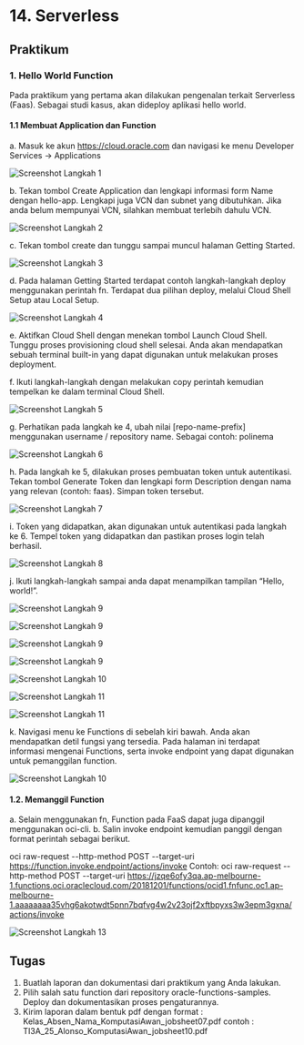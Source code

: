 # 14. Serverless

## Praktikum

### 1. Hello World Function

Pada praktikum yang pertama akan dilakukan pengenalan terkait Serverless (Faas). Sebagai studi kasus, akan dideploy aplikasi hello world.

#### 1.1 Membuat Application dan Function

a. Masuk ke akun https://cloud.oracle.com dan navigasi ke menu Developer Services -> Applications

![Screenshot Langkah 1](img/1.PNG)

b. Tekan tombol Create Application dan lengkapi informasi form Name dengan hello-app. Lengkapi juga VCN dan subnet yang dibutuhkan. Jika anda belum mempunyai VCN, silahkan membuat terlebih dahulu VCN.

![Screenshot Langkah 2](img/2.PNG)

c. Tekan tombol create dan tunggu sampai muncul halaman Getting Started.

![Screenshot Langkah 3](img/3.PNG)

d. Pada halaman Getting Started terdapat contoh langkah-langkah deploy menggunakan perintah fn. Terdapat dua pilihan deploy, melalui Cloud Shell Setup atau Local Setup.

![Screenshot Langkah 4](img/4.PNG)

e. Aktifkan Cloud Shell dengan menekan tombol Launch Cloud Shell. Tunggu proses provisioning cloud shell selesai. Anda akan mendapatkan sebuah terminal built-in yang dapat digunakan untuk melakukan proses deployment.

f. Ikuti langkah-langkah dengan melakukan copy perintah kemudian tempelkan ke dalam terminal Cloud Shell.

![Screenshot Langkah 5](img/5.PNG)

g. Perhatikan pada langkah ke 4, ubah nilai [repo-name-prefix] menggunakan username / repository name. Sebagai contoh: polinema

![Screenshot Langkah 6](img/6.PNG)

h. Pada langkah ke 5, dilakukan proses pembuatan token untuk autentikasi. Tekan tombol Generate Token dan lengkapi form Description dengan nama yang relevan (contoh: faas). Simpan token tersebut.

![Screenshot Langkah 7](img/7.PNG)

i. Token yang didapatkan, akan digunakan untuk autentikasi pada langkah ke 6. Tempel token yang didapatkan dan pastikan proses login telah berhasil.

![Screenshot Langkah 8](img/8.PNG)

j. Ikuti langkah-langkah sampai anda dapat menampilkan tampilan “Hello, world!”.

![Screenshot Langkah 9](img/9.1.PNG)

![Screenshot Langkah 9](img/9.2.PNG)

![Screenshot Langkah 9](img/9.3.PNG)

![Screenshot Langkah 9](img/9.4.PNG)

![Screenshot Langkah 10](img/10.PNG)

![Screenshot Langkah 11](img/11.1.PNG)

![Screenshot Langkah 11](img/11.2.PNG)

k. Navigasi menu ke Functions di sebelah kiri bawah. Anda akan mendapatkan detil fungsi yang tersedia. Pada halaman ini terdapat informasi mengenai Functions, serta invoke endpoint yang dapat digunakan untuk pemanggilan function.

![Screenshot Langkah 10](img/12.PNG)


#### 1.2. Memanggil Function

a. Selain menggunakan fn, Function pada FaaS dapat juga dipanggil menggunakan oci-cli.
b. Salin invoke endpoint kemudian panggil dengan format perintah sebagai berikut.

oci raw-request --http-method POST --target-uri https://function.invoke.endpoint/actions/invoke
Contoh:
oci raw-request --http-method POST --target-uri https://jzqe6ofy3qa.ap-melbourne-1.functions.oci.oraclecloud.com/20181201/functions/ocid1.fnfunc.oc1.ap-melbourne-1.aaaaaaaa35vhg6akotwdt5pnn7bqfvg4w2v23ojf2xftbpyxs3w3epm3gxna/actions/invoke 

![Screenshot Langkah 13](img/13.PNG)


## Tugas

1. Buatlah laporan dan dokumentasi dari praktikum yang Anda lakukan.
2. Pilih salah satu function dari repository oracle-functions-samples. Deploy dan dokumentasikan proses pengaturannya.
3. Kirim laporan dalam bentuk pdf  dengan format :
Kelas_Absen_Nama_KomputasiAwan_jobsheet07.pdf
contoh : TI3A_25_Alonso_KomputasiAwan_jobsheet10.pdf
